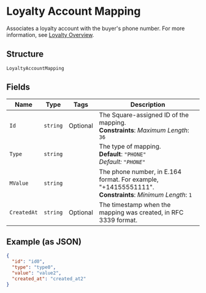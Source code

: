 
# Loyalty Account Mapping

Associates a loyalty account with the buyer's phone number.
For more information, see
[Loyalty Overview](https://developer.squareup.com/docs/loyalty/overview).

## Structure

`LoyaltyAccountMapping`

## Fields

| Name | Type | Tags | Description |
|  --- | --- | --- | --- |
| `Id` | `string` | Optional | The Square-assigned ID of the mapping.<br>**Constraints**: *Maximum Length*: `36` |
| `Type` | `string` |  | The type of mapping.<br>**Default**: `"PHONE"`<br>*Default: `"PHONE"`* |
| `MValue` | `string` |  | The phone number, in E.164 format. For example, "+14155551111".<br>**Constraints**: *Minimum Length*: `1` |
| `CreatedAt` | `string` | Optional | The timestamp when the mapping was created, in RFC 3339 format. |

## Example (as JSON)

```json
{
  "id": "id0",
  "type": "type0",
  "value": "value2",
  "created_at": "created_at2"
}
```

